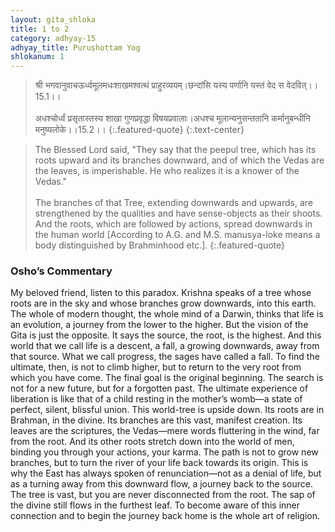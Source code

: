 ```yaml
---
layout: gita_shloka
title: 1 to 2
category: adhyay-15
adhyay_title: Puruṣhottam Yog
shlokanum: 1
---
```


> श्री भगवानुवाचऊर्ध्वमूलमधःशाखमश्वत्थं प्राहुरव्ययम्।छन्दांसि यस्य पर्णानि यस्तं वेद स वेदवित्।।15.1।।<br><br>अधश्चोर्ध्वं प्रसृतास्तस्य शाखा     गुणप्रवृद्धा विषयप्रवालाः।अधश्च मूलान्यनुसन्ततानि     कर्मानुबन्धीनि मनुष्यलोके।।15.2।।
{:.featured-quote} 
{:.text-center}

> The Blessed Lord said, "They say that the peepul tree, which has its roots upward and its branches downward, and of which the Vedas are the leaves, is imperishable. He who realizes it is a knower of the Vedas."<br><br>The branches of that Tree, extending downwards and upwards, are strengthened by the qualities and have sense-objects as their shoots. And the roots, which are followed by actions, spread downwards in the human world [According to A.G. and M.S. manusya-loke means a body distinguished by Brahminhood etc.].
{:.featured-quote}

### Osho’s Commentary
My beloved friend, listen to this paradox. Krishna speaks of a tree whose roots are in the sky and whose branches grow downwards, into this earth. The whole of modern thought, the whole mind of a Darwin, thinks that life is an evolution, a journey from the lower to the higher. But the vision of the Gita is just the opposite. It says the source, the root, is the highest. And this world that we call life is a descent, a fall, a growing downwards, away from that source.
What we call progress, the sages have called a fall. To find the ultimate, then, is not to climb higher, but to return to the very root from which you have come. The final goal is the original beginning. The search is not for a new future, but for a forgotten past. The ultimate experience of liberation is like that of a child resting in the mother’s womb—a state of perfect, silent, blissful union.
This world-tree is upside down. Its roots are in Brahman, in the divine. Its branches are this vast, manifest creation. Its leaves are the scriptures, the Vedas—mere words fluttering in the wind, far from the root. And its other roots stretch down into the world of men, binding you through your actions, your karma.
The path is not to grow new branches, but to turn the river of your life back towards its origin. This is why the East has always spoken of renunciation—not as a denial of life, but as a turning away from this downward flow, a journey back to the source. The tree is vast, but you are never disconnected from the root. The sap of the divine still flows in the furthest leaf. To become aware of this inner connection and to begin the journey back home is the whole art of religion.
